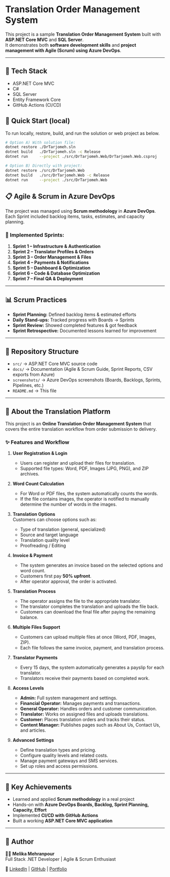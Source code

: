 # Translation Order Management System

This project is a sample **Translation Order Management System** built with **ASP.NET Core MVC** and **SQL Server**.  
It demonstrates both **software development skills** and **project management with Agile (Scrum) using Azure DevOps**.

---

## 🔧 Tech Stack
- ASP.NET Core MVC  
- C#  
- SQL Server  
- Entity Framework Core  
- GitHub Actions (CI/CD)  

## 🚀 Quick Start (local)
To run locally, restore, build, and run the solution or web project as below.

```bash
# Option A) With solution file:
dotnet restore ./DrTarjomeh.sln
dotnet build   ./DrTarjomeh.sln -c Release
dotnet run     --project ./src/DrTarjomeh.Web/DrTarjomeh.Web.csproj

# Option B) Directly with project:
dotnet restore ./src/DrTarjomeh.Web
dotnet build   ./src/DrTarjomeh.Web -c Release
dotnet run     --project ./src/DrTarjomeh.Web
```

## 📋 Agile & Scrum in Azure DevOps
The project was managed using **Scrum methodology** in **Azure DevOps**.  
Each Sprint included backlog items, tasks, estimates, and capacity planning.  

### 🚀 Implemented Sprints:
1. **Sprint 1 – Infrastructure & Authentication**  
2. **Sprint 2 – Translator Profiles & Orders**  
3. **Sprint 3 – Order Management & Files**  
4. **Sprint 4 – Payments & Notifications**  
5. **Sprint 5 – Dashboard & Optimization**  
6. **Sprint 6 – Code & Database Optimization**  
7. **Sprint 7 – Final QA & Deployment**  

---

## 📊 Scrum Practices
- **Sprint Planning:** Defined backlog items & estimated efforts  
- **Daily Stand-ups:** Tracked progress with Boards → Sprints  
- **Sprint Review:** Showed completed features & got feedback  
- **Sprint Retrospective:** Documented lessons learned for improvement  

---

## 📂 Repository Structure
- `src/` → ASP.NET Core MVC source code  
- `docs/` → Documentation (Agile & Scrum Guide, Sprint Reports, CSV exports from Azure)  
- `screenshots/` → Azure DevOps screenshots (Boards, Backlogs, Sprints, Pipelines, etc.)  
- `README.md` → This file  

---

## 📖 About the Translation Platform

This project is an **Online Translation Order Management System** that covers the entire translation workflow from order submission to delivery.

### ✨ Features and Workflow
1. **User Registration & Login**  
   - Users can register and upload their files for translation.  
   - Supported file types: Word, PDF, Images (JPG, PNG), and ZIP archives.  

2. **Word Count Calculation**  
   - For Word or PDF files, the system automatically counts the words.  
   - If the file contains images, the operator is notified to manually determine the number of words in the images.  

3. **Translation Options**  
   Customers can choose options such as:  
   - Type of translation (general, specialized)  
   - Source and target language  
   - Translation quality level  
   - Proofreading / Editing  

4. **Invoice & Payment**  
   - The system generates an invoice based on the selected options and word count.  
   - Customers first pay **50% upfront**.  
   - After operator approval, the order is activated.  

5. **Translation Process**  
   - The operator assigns the file to the appropriate translator.  
   - The translator completes the translation and uploads the file back.  
   - Customers can download the final file after paying the remaining balance.  

6. **Multiple Files Support**  
   - Customers can upload multiple files at once (Word, PDF, Images, ZIP).  
   - Each file follows the same invoice, payment, and translation process.  

7. **Translator Payments**  
   - Every 15 days, the system automatically generates a payslip for each translator.  
   - Translators receive their payments based on completed work.  

8. **Access Levels**  
   - **Admin:** Full system management and settings.  
   - **Financial Operator:** Manages payments and transactions.  
   - **General Operator:** Handles orders and customer communication.  
   - **Translator:** Works on assigned files and uploads translations.  
   - **Customer:** Places translation orders and tracks their status.  
   - **Content Manager:** Publishes pages such as About Us, Contact Us, and articles.  

9. **Advanced Settings**  
   - Define translation types and pricing.  
   - Configure quality levels and related costs.  
   - Manage payment gateways and SMS services.  
   - Set up roles and access permissions.  

---

## 🌟 Key Achievements
- Learned and applied **Scrum methodology** in a real project  
- Hands-on with **Azure DevOps Boards, Backlog, Sprint Planning, Capacity, Effort**  
- Implemented **CI/CD with GitHub Actions**  
- Built a working **ASP.NET Core MVC application**  

---

## 📢 Author
👩‍💻 **Melika Mehranpour**  
Full Stack .NET Developer | Agile & Scrum Enthusiast  


🔗 [LinkedIn](https://www.linkedin.com/in/melika-mehranpour-41b627161/) | [GitHub](https://github.com/MelikaWorks) | [Portfolio](https://github.com/MelikaWorks/Portfolio)
